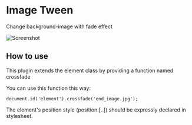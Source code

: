 Image Tween
===========

Change background-image with fade effect  

![Screenshot](http://dl.dropbox.com/u/5138746/crossfade.jpg)

How to use
----------

This plugin extends the element class by providing a function named crossfade

You can use this function this way:

	document.id('element').crossfade('end_image.jpg');

The element's position style (position:[..]) should be expressly declared in stylesheet.

